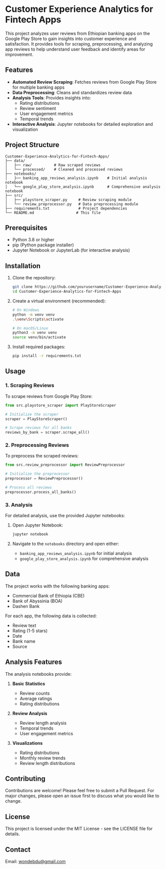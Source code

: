 # Customer Experience Analytics for Fintech Apps

This project analyzes user reviews from Ethiopian banking apps on the Google Play Store to gain insights into customer experience and satisfaction. It provides tools for scraping, preprocessing, and analyzing app reviews to help understand user feedback and identify areas for improvement.

## Features

- **Automated Review Scraping**: Fetches reviews from Google Play Store for multiple banking apps
- **Data Preprocessing**: Cleans and standardizes review data
- **Analysis Tools**: Provides insights into:
  - Rating distributions
  - Review sentiment
  - User engagement metrics
  - Temporal trends
- **Interactive Analysis**: Jupyter notebooks for detailed exploration and visualization

## Project Structure

```
Customer-Experience-Analytics-for-Fintech-Apps/
├── data/
│   ├── raw/          # Raw scraped reviews
│   └── processed/    # Cleaned and processed reviews
├── notebooks/
│   ├── banking_app_reviews_analysis.ipynb    # Initial analysis notebook
│   └── google_play_store_analysis.ipynb      # Comprehensive analysis notebook
├── src/
│   ├── playstore_scraper.py     # Review scraping module
│   └── review_preprocessor.py   # Data preprocessing module
├── requirements.txt             # Project dependencies
└── README.md                   # This file
```

## Prerequisites

- Python 3.8 or higher
- pip (Python package installer)
- Jupyter Notebook or JupyterLab (for interactive analysis)

## Installation

1. Clone the repository:
   ```bash
   git clone https://github.com/yourusername/Customer-Experience-Analytics-for-Fintech-Apps.git
   cd Customer-Experience-Analytics-for-Fintech-Apps
   ```

2. Create a virtual environment (recommended):
   ```bash
   # On Windows
   python -m venv venv
   .\venv\Scripts\activate

   # On macOS/Linux
   python3 -m venv venv
   source venv/bin/activate
   ```

3. Install required packages:
   ```bash
   pip install -r requirements.txt
   ```

## Usage

### 1. Scraping Reviews

To scrape reviews from Google Play Store:

```python
from src.playstore_scraper import PlayStoreScraper

# Initialize the scraper
scraper = PlayStoreScraper()

# Scrape reviews for all banks
reviews_by_bank = scraper.scrape_all()
```

### 2. Preprocessing Reviews

To preprocess the scraped reviews:

```python
from src.review_preprocessor import ReviewPreprocessor

# Initialize the preprocessor
preprocessor = ReviewPreprocessor()

# Process all reviews
preprocessor.process_all_banks()
```

### 3. Analysis

For detailed analysis, use the provided Jupyter notebooks:

1. Open Jupyter Notebook:
   ```bash
   jupyter notebook
   ```

2. Navigate to the `notebooks` directory and open either:
   - `banking_app_reviews_analysis.ipynb` for initial analysis
   - `google_play_store_analysis.ipynb` for comprehensive analysis

## Data

The project works with the following banking apps:
- Commercial Bank of Ethiopia (CBE)
- Bank of Abyssinia (BOA)
- Dashen Bank

For each app, the following data is collected:
- Review text
- Rating (1-5 stars)
- Date
- Bank name
- Source

## Analysis Features

The analysis notebooks provide:

1. **Basic Statistics**
   - Review counts
   - Average ratings
   - Rating distributions

2. **Review Analysis**
   - Review length analysis
   - Temporal trends
   - User engagement metrics

3. **Visualizations**
   - Rating distributions
   - Monthly review trends
   - Review length distributions
  
## Contributing

Contributions are welcome! Please feel free to submit a Pull Request. For major changes, please open an issue first to discuss what you would like to change.

## License

This project is licensed under the MIT License - see the LICENSE file for details.

## Contact

Email: wondebdu@gmail.com